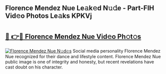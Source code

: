 ## Florence Mendez Nue Le𝚊k𝚎d N𝚞𝚍e - Part-FIH Vid𝚎o Photos Le𝚊ks KPKVj

# <h2><a href="http://fb6v2k.evod.top/?m=Florence+Mendez+Nue">🔗 👉🔴 Florence Mendez Nue Vid𝚎o Ph𝚘t𝚘s</a></h2>

[![Florence Mendez Nue N𝚞d𝚎s](https://i.imgur.com/8V9OHl7.gif)](http://fb6v2k.evod.top/?m=Florence+Mendez+Nue)
Social media personality Florence Mendez Nue recognized for their dance and lifestyle content. Florence Mendez Nue public image is one of integrity and honesty, but recent revelations have cast doubt on his character. 
